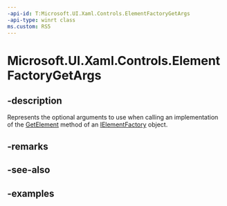 ```yaml
---
-api-id: T:Microsoft.UI.Xaml.Controls.ElementFactoryGetArgs
-api-type: winrt class
ms.custom: RS5
---
```


<!-- Class syntax.
public class ElementFactoryGetArgs 
-->

# Microsoft.UI.Xaml.Controls.ElementFactoryGetArgs

## -description

Represents the optional arguments to use when calling an implementation of the [GetElement](/uwp/api/windows.ui.xaml.ielementfactory.getelement) method of an [IElementFactory](/uwp/api/windows.ui.xaml.ielementfactory) object.

## -remarks

## -see-also

## -examples

